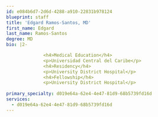 ```yaml
---
id: e084b6d7-2d6d-4288-a910-22831b978124
blueprint: staff
title: 'Edgard Ramos-Santos, MD'
first_name: Edgard
last_name: Ramos-Santos
degree: MD
bio: |2-

              <h4>Medical Education</h4>
              <p>Universidad Central del Caribe</p>
              <h4>Residency</h4>
              <p>University District Hospital</p>
              <h4>Fellowship</h4>
              <p>University District Hospital</p>
          
primary_specialty: d019e64a-62e4-4e47-81d9-68b5739fd16d
services:
  - d019e64a-62e4-4e47-81d9-68b5739fd16d
---
```

